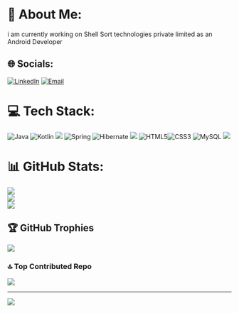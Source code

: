 # 💫 About Me:
i am currently working on Shell Sort technologies private limited as an Android Developer

## 🌐 Socials:
 [![LinkedIn](https://img.shields.io/badge/LinkedIn-0A66C2?logo=linkedin&logoColor=white)](https://www.linkedin.com/in/punith-hk/) 
[![Email](https://img.shields.io/badge/Email-D14836?logo=gmail&logoColor=white)](mailto:PUNITHHK48@GMAIL.COM)
# 💻 Tech Stack:
![Java](https://img.shields.io/badge/java-%23ED8B00.svg?style=for-the-badge&logo=openjdk&logoColor=white)  ![Kotlin](https://img.shields.io/badge/kotlin-%237F52FF.svg?style=for-the-badge&logo=kotlin&logoColor=white)
 <img src="https://img.shields.io/badge/android-%23FF6F00.svg?style=for-the-badge&logo=android&logoColor=white" />
![Spring](https://img.shields.io/badge/spring-%236DB33F.svg?style=for-the-badge&logo=spring&logoColor=white) ![Hibernate](https://img.shields.io/badge/Hibernate-59666C?style=for-the-badge&logo=Hibernate&logoColor=white)
  <img src="https://img.shields.io/badge/JDBC-%230095D5.svg?style=for-the-badge&logo=oracle&logoColor=white" />
![HTML5](https://img.shields.io/badge/html5-%23E34F26.svg?style=for-the-badge&logo=html5&logoColor=white)![CSS3](https://img.shields.io/badge/css3-%231572B6.svg?style=for-the-badge&logo=css3&logoColor=white) ![MySQL](https://img.shields.io/badge/mysql-4479A1.svg?style=for-the-badge&logo=mysql&logoColor=white)
  <img src="https://img.shields.io/badge/sql-%230075A8.svg?style=for-the-badge&logo=sqlite&logoColor=white" />
  
# 📊 GitHub Stats:
![](https://github-readme-stats.vercel.app/api?username=punithhk9353424693&theme=dark&hide_border=false&include_all_commits=false&count_private=false)<br/>
![](https://github-readme-streak-stats.herokuapp.com/?user=punithhk9353424693&theme=dark&hide_border=false)<br/>
![](https://github-readme-stats.vercel.app/api/top-langs/?username=punithhk9353424693&theme=dark&hide_border=false&include_all_commits=false&count_private=false&layout=compact)

## 🏆 GitHub Trophies
![](https://github-profile-trophy.vercel.app/?username=punithhk9353424693&theme=dark&no-frame=false&no-bg=true&margin-w=4)

### 🔝 Top Contributed Repo
![](https://github-contributor-stats.vercel.app/api?username=punithhk9353424693&limit=5&theme=dark&combine_all_yearly_contributions=true)

---
[![](https://visitcount.itsvg.in/api?id=punithhk9353424693&icon=0&color=0)](https://visitcount.itsvg.in)

<!-- Proudly created with GPRM ( https://gprm.itsvg.in ) -->

